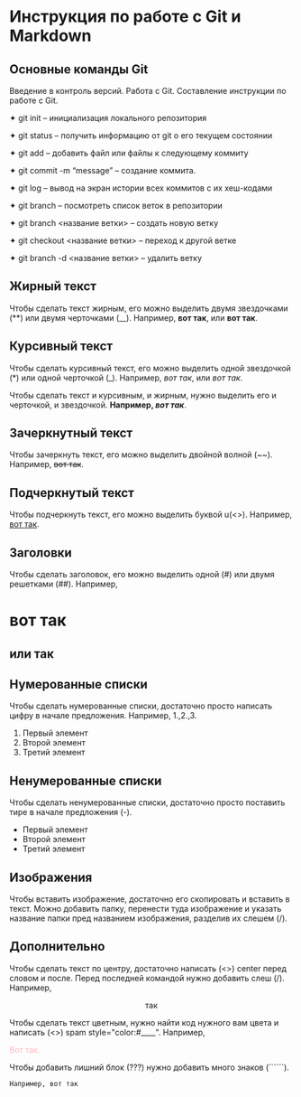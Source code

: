# Инструкция по работе с Git и Markdown

## Основные команды Git

Введение в контроль версий. Работа с Git. Составление инструкции по работе с Git.

✦ git init – инициализация локального репозитория

✦ git status – получить информацию от git о его текущем состоянии

✦ git add – добавить файл или файлы к следующему коммиту

✦ git commit -m “message” – создание коммита.

✦ git log – вывод на экран истории всех коммитов с их хеш-кодами

✦ git branch – посмотреть список веток в репозитории

✦ git branch <название ветки> – создать новую ветку

✦ git checkout <название ветки> – переход к другой ветке

✦ git branch -d <название ветки> – удалить ветку

## Жирный текст

Чтобы сделать текст жирным, его можно выделить двумя звездочками (**) или двумя черточками (__). Например, **вот так**, или __вот так__.

## Курсивный текст

Чтобы сделать курсивный текст, его можно выделить одной звездочкой (*) или одной черточкой (_). Например, *вот так*, или _вот так_. 

Чтобы сделать текст и курсивным, и жирным, нужно выделить его и черточкой, и звездочкой. **Например, _вот так_**.

## Зачеркнутный текст

Чтобы зачеркнуть текст, его можно выделить двойной волной (~~). Например, ~~вот так~~.

## Подчеркнутый текст

Чтобы подчеркнуть текст, его можно выделить буквой u(<>). Например, <u>вот так</u>.

## Заголовки

Чтобы сделать заголовок, его можно выделить одной (#) или двумя решетками (##). Например, 
# вот так 
## или так

## Нумерованные списки

Чтобы сделать нумерованные списки, достаточно просто написать цифру в начале предложения. Например, 1.,2.,3.

1. Первый элемент
2. Второй элемент
3. Третий элемент

## Ненумерованные списки

Чтобы сделать ненумерованные списки, достаточно просто поставить тире в начале предложения (-).

- Первый элемент
- Второй элемент
- Третий элемент

## Изображения

Чтобы вставить изображение, достаточно его скопировать и вставить в текст. Можно добавить папку, перенести туда изображение и указать название папки пред названием изображения, разделив их слешем (/).

## Дополнительно

Чтобы сделать текст по центру, достаточно написать (<>) center перед словом и после. Перед последней командой нужно добавить слеш (/). Например,

<center> так </center>

Чтобы сделать текст цветным, нужно найти код нужного вам цвета и написать (<>) spam style="color:#____". Например,

<spam style="color:#FFB6C1">
Вот так. 
</spam style="color:#FFB6C1">

Чтобы добавить лишний блок (???) нужно добавить много знаков (``````).

```````````
Например, вот так
```````````